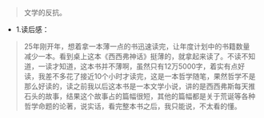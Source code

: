 >文学的反抗。

- 1.读后感：

>25年刚开年，想着拿一本薄一点的书迅速读完，让年度计划中的书籍数量减少一本。看到桌上这本《西西弗神话》挺薄的，就拿起来读了。不读不知道，一读才知道，这本书并不薄啊，虽然只有12万5000字，着实有点好读，我差不多花了接近10个小时才读完，这是一本哲学随笔，果然哲学不是那么好读的，读之前我以后这本书是一本文学小说，讲的是西西弗斯每天推石头的故事，结果这个故事占的篇幅很短，其他的篇幅都是关于荒诞等各种哲学命题的论著，说实话，看完整本书之后，我只能说，不太看的懂。
